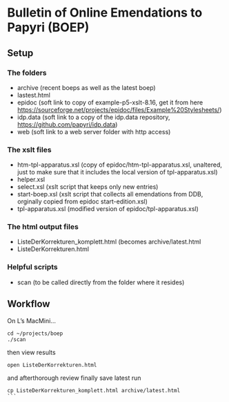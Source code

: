 # Bulletin of Online Emendations to Papyri (BOEP)

## Setup

### The folders

*  archive (recent boeps as well as the latest boep)
  * lastest.html 
*  epidoc (soft link to copy of example-p5-xslt-8.16, get it from here  https://sourceforge.net/projects/epidoc/files/Example%20Stylesheets/)
*  idp.data (soft link to a copy of the idp.data repository,  https://github.com/papyri/idp.data)
*  web (soft link to a web server folder with http access) 

### The xslt files

* htm-tpl-apparatus.xsl (copy of epidoc/htm-tpl-apparatus.xsl, unaltered, just to make sure that it includes the local version of tpl-apparatus.xsl)
* helper.xsl
* select.xsl (xslt script that keeps only new entries)
* start-boep.xsl (xslt script that collects all emendations from DDB, orginally copied from epidoc start-edition.xsl)
* tpl-apparatus.xsl (modified version of epidoc/tpl-apparatus.xsl) 

### The html output files

* ListeDerKorrekturen_komplett.html (becomes archive/latest.html
* ListeDerKorrekturen.html 

### Helpful scripts

* scan (to be called directly from the folder where it resides) 

## Workflow

On L’s MacMini…
```
cd ~/projects/boep
./scan
```

then view results
```
open ListeDerKorrekturen.html
```

and afterthorough review finally save latest run
````
cp ListeDerKorrekturen_komplett.html archive/latest.html
```

